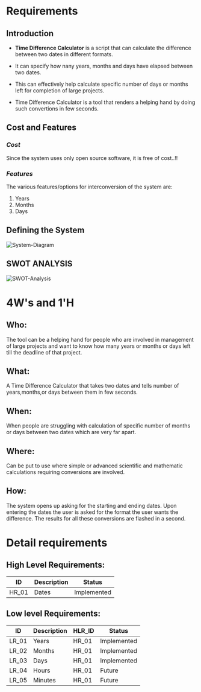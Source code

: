 # Requirements

## Introduction
* **Time Difference Calculator** is a script that can calculate the difference between two dates in different formats.

* It can specify how nany years, months and days have elapsed between two dates.

* This can effectively help calculate specific number of days or months left for completion of large projects.

* Time Difference Calculator is a tool that renders a helping hand by doing such convertions in few seconds.


## Cost and Features
### *Cost*
Since the system uses only open source software, it is free of cost..!!



### *Features*
The various features/options for interconversion of the system are:
1. Years
2. Months
3. Days


## Defining the System
![System-Diagram](https://github.com/Sanchana-2k/LTTS_C_MiniProject/blob/bd3f1a159eb0f2032dbd88662892a2142d26b84d/1_Requirements/System%20Diagram.jpg)
    
## SWOT ANALYSIS
![SWOT-Analysis](https://github.com/Sanchana-2k/LTTS_C_MiniProject/blob/6f6972167470b4b186e9995b7a6647f3f8c7cbd5/1_Requirements/swot%20analysis.jpg)

# 4W&#39;s and 1&#39;H

## Who:

The tool can be a helping hand for people who are involved in management of large projects and want to know how many years or months or days left till the deadline of that project.

## What:

A Time Difference Calculator that takes two dates and tells number of years,months,or days between them in few seconds.

## When:

When people are struggling with calculation of specific number of months or days between two dates which are very far apart. 

## Where:

Can be put to use where simple or advanced scientific and mathematic calculations requiring conversions are involved.

## How:

The system opens up asking for the starting and ending dates. Upon entering the dates the user is asked for the format the user wants the difference.  The results for all these conversions are flashed in a second.

# Detail requirements
## High Level Requirements:

|      ID          |Description                          |Status                         |
|----------------|-------------------------------|-----------------------------|
|HR_01|Dates |Implemented|


##  Low level Requirements:
|      ID          |Description                          |  HLR_ID  |Status               |
|----------------|-------------------------------|----------|-----------------------------|
|LR_01|Years|HR_01|Implemented|
|LR_02|Months|HR_01|Implemented|
|LR_03|Days|HR_01|Implemented|
|LR_04|Hours|HR_01|Future|
|LR_05|Minutes|HR_01|Future|

